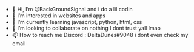 - 👋 Hi, I’m @BackGroundSignal and i do a lil codin
- 👀 I’m interested in websites and apps
- 🌱 I’m currently learning javascript, python, html, css
- 💞️ I’m looking to collaborate on nothing I dont trust yall lmao 
- 📫 How to reach me Discord : DeltaDunes#9048 i dont even check my email 

<!---
BackGroundSignal/BackGroundSignal is a ✨ special ✨ repository because its `README.md` (this file) appears on your GitHub profile.
You can click the Preview link to take a look at your changes.
--->
